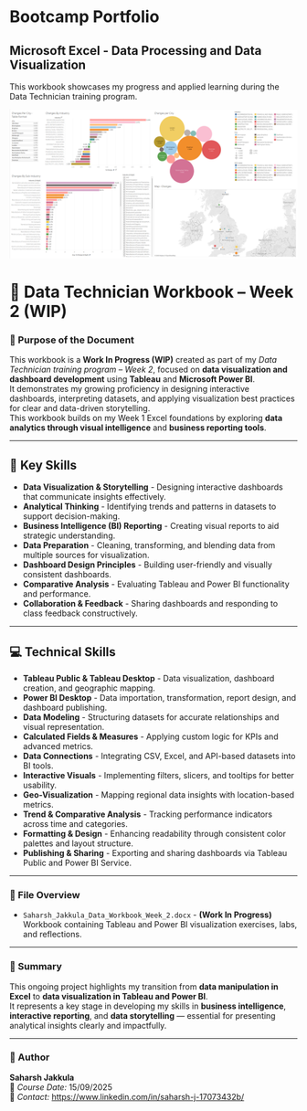 # Bootcamp Portfolio
## Microsoft Excel - Data Processing and Data Visualization

This workbook showcases my progress and applied learning during the Data Technician training program.

![](Tableau1.png)

# 📘 Data Technician Workbook – Week 2 (WIP)

### 🎯 Purpose of the Document
This workbook is a **Work In Progress (WIP)** created as part of my *Data Technician training program – Week 2*, focused on **data visualization and dashboard development** using **Tableau** and **Microsoft Power BI**.  
It demonstrates my growing proficiency in designing interactive dashboards, interpreting datasets, and applying visualization best practices for clear and data-driven storytelling.  
This workbook builds on my Week 1 Excel foundations by exploring **data analytics through visual intelligence** and **business reporting tools**.

---

## 🧠 Key Skills
- **Data Visualization & Storytelling** - Designing interactive dashboards that communicate insights effectively.  
- **Analytical Thinking** - Identifying trends and patterns in datasets to support decision-making.  
- **Business Intelligence (BI) Reporting** - Creating visual reports to aid strategic understanding.  
- **Data Preparation** - Cleaning, transforming, and blending data from multiple sources for visualization.  
- **Dashboard Design Principles** - Building user-friendly and visually consistent dashboards.  
- **Comparative Analysis** - Evaluating Tableau and Power BI functionality and performance.  
- **Collaboration & Feedback** - Sharing dashboards and responding to class feedback constructively.  

---

## 💻 Technical Skills
- **Tableau Public & Tableau Desktop** - Data visualization, dashboard creation, and geographic mapping.  
- **Power BI Desktop** - Data importation, transformation, report design, and dashboard publishing.  
- **Data Modeling** - Structuring datasets for accurate relationships and visual representation.  
- **Calculated Fields & Measures** - Applying custom logic for KPIs and advanced metrics.  
- **Data Connections** - Integrating CSV, Excel, and API-based datasets into BI tools.  
- **Interactive Visuals** - Implementing filters, slicers, and tooltips for better usability.  
- **Geo-Visualization** - Mapping regional data insights with location-based metrics.  
- **Trend & Comparative Analysis** - Tracking performance indicators across time and categories.  
- **Formatting & Design** - Enhancing readability through consistent color palettes and layout structure.  
- **Publishing & Sharing** - Exporting and sharing dashboards via Tableau Public and Power BI Service.  

---

### 📂 File Overview
- `Saharsh_Jakkula_Data_Workbook_Week_2.docx` - **(Work In Progress)** Workbook containing Tableau and Power BI visualization exercises, labs, and reflections.

---

### 🧾 Summary
This ongoing project highlights my transition from **data manipulation in Excel** to **data visualization in Tableau and Power BI**.  
It represents a key stage in developing my skills in **business intelligence**, **interactive reporting**, and **data storytelling** — essential for presenting analytical insights clearly and impactfully.

---

### 👤 Author
**Saharsh Jakkula**  
📅 *Course Date:* 15/09/2025  
📧 *Contact:* https://www.linkedin.com/in/saharsh-j-17073432b/
